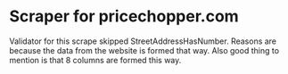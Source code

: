 # Scraper for pricechopper.com

Validator for this scrape skipped StreetAddressHasNumber. Reasons are because the data from the website is formed that way. Also good thing to mention is that 8 columns are formed this way.